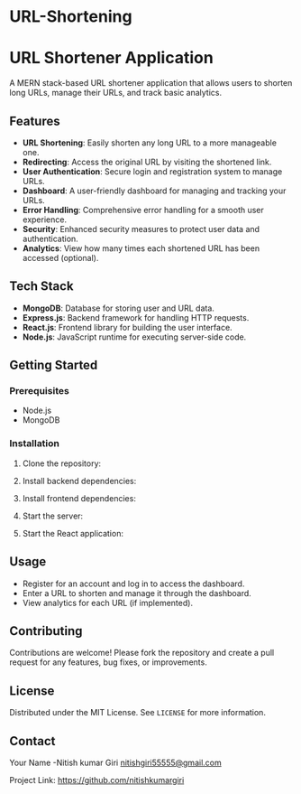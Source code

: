 # URL-Shortening

# URL Shortener Application

A MERN stack-based URL shortener application that allows users to shorten long URLs, manage their URLs, and track basic analytics.

## Features

- **URL Shortening**: Easily shorten any long URL to a more manageable one.
- **Redirecting**: Access the original URL by visiting the shortened link.
- **User Authentication**: Secure login and registration system to manage URLs.
- **Dashboard**: A user-friendly dashboard for managing and tracking your URLs.
- **Error Handling**: Comprehensive error handling for a smooth user experience.
- **Security**: Enhanced security measures to protect user data and authentication.
- **Analytics**: View how many times each shortened URL has been accessed (optional).

## Tech Stack

- **MongoDB**: Database for storing user and URL data.
- **Express.js**: Backend framework for handling HTTP requests.
- **React.js**: Frontend library for building the user interface.
- **Node.js**: JavaScript runtime for executing server-side code.

## Getting Started

### Prerequisites

- Node.js
- MongoDB

### Installation

1. Clone the repository:

2. Install backend dependencies:
 
3. Install frontend dependencies:

4. Start the server:

5. Start the React application:

## Usage

- Register for an account and log in to access the dashboard.
- Enter a URL to shorten and manage it through the dashboard.
- View analytics for each URL (if implemented).

## Contributing

Contributions are welcome! Please fork the repository and create a pull request for any features, bug fixes, or improvements.

## License

Distributed under the MIT License. See `LICENSE` for more information.

## Contact

Your Name -Nitish kumar Giri
nitishgiri55555@gmail.com

Project Link: https://github.com/nitishkumargiri

